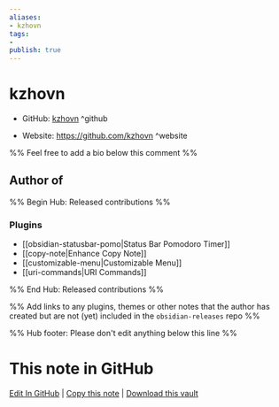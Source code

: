 ```yaml
---
aliases:
- kzhovn
tags:
- 
publish: true
---
```


# kzhovn

- GitHub: [kzhovn](https://github.com/kzhovn/) ^github
<!-- - Discord: `@` ^discord-->
- Website: <https://github.com/kzhovn> ^website
<!-- - [[Publish sites|Publish site]]: ^publish-->

%% Feel free to add a bio below this comment %%


## Author of

%% Begin Hub: Released contributions %%
### Plugins
- [[obsidian-statusbar-pomo|Status Bar Pomodoro Timer]]
- [[copy-note|Enhance Copy Note]]
- [[customizable-menu|Customizable Menu]]
- [[uri-commands|URI Commands]]

%% End Hub: Released contributions %%

%% Add links to any plugins, themes or other notes that the author has created but are not (yet) included in the `obsidian-releases` repo %%

<!--
### Unlisted plugins

- 
-->

<!--
### Others

- 
-->

<!--
## Sponsor this author

- [[GitHub sponsors]]: [Sponsor @kzhovn on GitHub Sponsors](https://github.com/sponsors/kzhovn) ^github-sponsor
- [[Buy me a coffee]]: ^buy-me-a-coffee
- [[PayPal]]: ^paypal
- [[Patreon]]: ^patreon

-->

<!--
## Follow this author

- [[YouTube Channels|On YouTube]]: ^youtube
- Twitter: ^twitter
- ...
-->

%% Hub footer: Please don't edit anything below this line %%

# This note in GitHub

<span class="git-footer">[Edit In GitHub](https://github.dev/obsidian-community/obsidian-hub/blob/main/01%20-%20Community/People/kzhovn.md "git-hub-edit-note") | [Copy this note](https://raw.githubusercontent.com/obsidian-community/obsidian-hub/main/01%20-%20Community/People/kzhovn.md "git-hub-copy-note") | [Download this vault](https://github.com/obsidian-community/obsidian-hub/archive/refs/heads/main.zip "git-hub-download-vault") </span>
